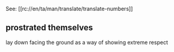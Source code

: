 See: [[rc://en/ta/man/translate/translate-numbers]]

## prostrated themselves ##

lay down facing the ground as a way of showing extreme respect